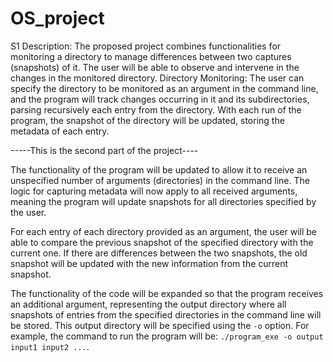 # OS_project

S1
Description: The proposed project combines functionalities for monitoring a directory to manage differences between two captures (snapshots) of it. The user will be able to observe and intervene in the changes in the monitored directory.
Directory Monitoring:
The user can specify the directory to be monitored as an argument in the command line, and the program will track changes occurring in it and its subdirectories, parsing recursively each entry from the directory.
With each run of the program, the snapshot of the directory will be updated, storing the metadata of each entry.


-----This is the second part of the project----

The functionality of the program will be updated to allow it to receive an unspecified number of arguments (directories) in the command line. The logic for capturing metadata will now apply to all received arguments, meaning the program will update snapshots for all directories specified by the user.

For each entry of each directory provided as an argument, the user will be able to compare the previous snapshot of the specified directory with the current one. If there are differences between the two snapshots, the old snapshot will be updated with the new information from the current snapshot.

The functionality of the code will be expanded so that the program receives an additional argument, representing the output directory where all snapshots of entries from the specified directories in the command line will be stored. This output directory will be specified using the `-o` option. For example, the command to run the program will be: `./program_exe -o output input1 input2 ...`. 
